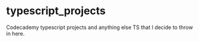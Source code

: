 # typescript_projects
Codecademy typescript projects and anything else TS that I decide to throw in here.
